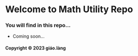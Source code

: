 # Welcome to Math Utility Repo
### You will find in this repo...

* Coming soon...

#### Copyright &#169; 2023 giáo.làng